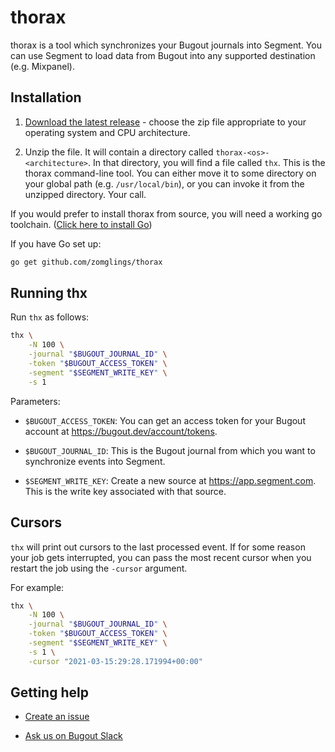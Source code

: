 # thorax

thorax is a tool which synchronizes your Bugout journals into Segment. You can use Segment to load data from Bugout into any supported destination (e.g. Mixpanel).

## Installation

1. [Download the latest release](https://github.com/zomglings/thorax/releases/latest) - choose the
zip file appropriate to your operating system and CPU architecture.

2. Unzip the file. It will contain a directory called `thorax-<os>-<architecture>`. In that directory,
you will find a file called `thx`. This is the thorax command-line tool. You can either move it to
some directory on your global path (e.g. `/usr/local/bin`), or you can invoke it from the unzipped
directory. Your call.


If you would prefer to install thorax from source, you will need a working go toolchain. ([Click here to install Go](https://golang.org/dl/))

If you have Go set up:
```bash
go get github.com/zomglings/thorax
```

## Running thx

Run `thx` as follows:

```bash
thx \
    -N 100 \
    -journal "$BUGOUT_JOURNAL_ID" \
    -token "$BUGOUT_ACCESS_TOKEN" \
    -segment "$SEGMENT_WRITE_KEY" \
    -s 1
```

Parameters:

- `$BUGOUT_ACCESS_TOKEN`: You can get an access token for your Bugout account at https://bugout.dev/account/tokens.

- `$BUGOUT_JOURNAL_ID`: This is the Bugout journal from which you want to synchronize events into Segment.

- `$SEGMENT_WRITE_KEY`: Create a new source at https://app.segment.com. This is the write key associated with that source.

## Cursors

`thx` will print out cursors to the last processed event. If for some reason your job gets interrupted, you can pass
the most recent cursor when you restart the job using the `-cursor` argument.

For example:
```bash
thx \
    -N 100 \
    -journal "$BUGOUT_JOURNAL_ID" \
    -token "$BUGOUT_ACCESS_TOKEN" \
    -segment "$SEGMENT_WRITE_KEY" \
    -s 1 \
    -cursor "2021-03-15:29:28.171994+00:00"
```

## Getting help

- [Create an issue](https://github.com/zomglings/thorax/issues/new)

- [Ask us on Bugout Slack](https://join.slack.com/t/bugout-dev/shared_invite/zt-fhepyt87-5XcJLy0iu702SO_hMFKNhQ)
